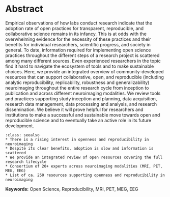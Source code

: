 Abstract
=========================================================

Empirical observations of how labs conduct research indicate that the adoption rate of open practices for transparent, reproducible, 
and collaborative science remains in its infancy. This is at odds with the overwhelming evidence for the necessity of these practices 
and their benefits for individual researchers, scientific progress, and society in general. To date, information required for 
implementing open science practices throughout the different steps of a research project is scattered among many different sources. 
Even experienced researchers in the topic find it hard to navigate the ecosystem of tools and to make sustainable choices. Here, we 
provide an integrated overview of community-developed resources that can support collaborative, open, and reproducible 
(including analytic reproducibility, replicability, robustness and generalizability) neuroimaging throughout the entire research cycle from 
inception to publication and across different neuroimaging modalities. We review tools and practices supporting study inception and planning, data acquisition,
research data management, data processing and analysis, and research dissemination. We believe it will prove helpful for researchers and institutions to make a 
successful and sustainable move towards open and reproducible science and to eventually take an active role in its future development.
 
```{admonition} Highlights
:class: seealso
* There is a rising interest in openness and reproducibility in neuroimaging
* Despite its clear benefits, adoption is slow and information is scattered 
* We provide an integrated review of open resources covering the full research lifecycle
* Consortium of 20+ experts across neuroimaging modalities (MRI, PET, MEG, EEG) 
* List of ca. 250 resources supporting openness and reproducibility in neuroimaging
```

**Keywords:** Open Science, Reproducibility, MRI, PET, MEG, EEG
